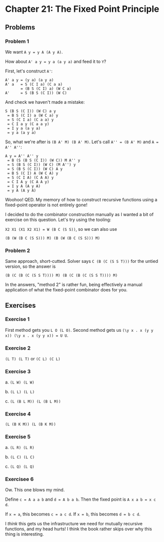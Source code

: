 # Chapter 21: The Fixed Point Principle

## Problems

### Problem 1

We want `A y = y A (A y A)`.

How about `A' a y = y a (a y a)` and feed it to `Y`?

First, let's construct `A'`:

```
A' a y = (y a) (a y a)
A' a   = S (C I a) (C a a)
       = (B S (C I) a) (W C a)
A'     = S (B S (C I)) (W C)
```

And check we haven't made a mistake:

```
S (B S (C I)) (W C) a y
 = B S (C I) a (W C a) y
 = S (C I a) (C a a) y
 = C I a y (C a a y)
 = I y a (a y a)
 = y a (a y a)
```

So, what we're after is `(B A' M) (B A' M)`. Let's call `A'' = (B A'
M)` and `A = A'' A''`:

```
A y = A'' A'' y
 = B (S (B S (C I)) (W C)) M A'' y
 = S (B S (C I)) (W C) (M A'') y
 = S (B S (C I)) (W C) A y
 = B S (C I) A (W C A) y
 = S (C I A) (C A A) y
 = C I A y (C A A y)
 = I y A (A y A)
 = y A (A y A)
```

Woohoo! QED. My memory of how to construct recursive functions using a
fixed-point operator is not entirely gone!

I decided to do the combinator construction manually as I wanted a bit
of exercise on this question. Let's try using the tooling:

`X2 X1 (X1 X2 X1) = W (B C (S S))`, so we can also use

```
(B (W (B C (S S))) M) (B (W (B C (S S))) M)
```

### Problem 2

Same approach, short-cutted. Solver says `C (B (C (S S T)))` for the
untied version, so the answer is

```
(B (C (B (C (S S T)))) M) (B (C (B (C (S S T)))) M)
```

In the answers, "method 2" is rather fun, being effectively a manual
application of what the fixed-point combinator does for you.

## Exercises

### Exercise 1

First method gets you `L O (L O)`. Second method gets us `(\y x . x (y
y x)) (\y x . x (y y x)) = U U`.

### Exercise 2

`(L T) (L T)` or `(C L) (C L)`

### Exercise 3

a. `(L W) (L W)`

b. `(L L) (L L)`

c. `(L (B L M)) (L (B L M))`

### Exercise 4

`(L (B K M)) (L (B K M))`

### Exercise 5

a. `(L R) (L R)`

b. `(L C) (L C)`

c. `(L Q) (L Q)`

### Exercisee 6

Ow. This one blows my mind.

Define `c = A a a b` and `d = A b a b`. Then the fixed point is `A x a
b = x c d`.

If `x = a`, this becomes `c = a c d`. If `x = b`, this becomes `d = b
c d`.

I *think* this gets us the infrastructure we need for mutually
recursive functions, and my head hurts! I think the book rather skips
over why this thing is interesting.
